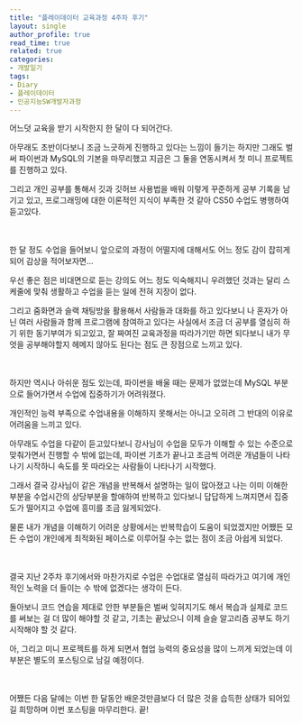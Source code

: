 ```yaml
---
title: "플레이데이터 교육과정 4주차 후기"
layout: single
author_profile: true
read_time: true
related: true
categories:
- 개발일기
tags:
- Diary
- 플레이데이터
- 인공지능SW개발자과정
---
```



어느덧 교육을 받기 시작한지 한 달이 다 되어간다.

아무래도 초반이다보니 조금 느긋하게 진행하고 있다는 느낌이 들기는 하지만 그래도 벌써 파이썬과 MySQL의 기본을 마무리했고 지금은 그 둘을 연동시켜서 첫 미니 프로젝트를 진행하고 있다.

그리고 개인 공부를 통해서 깃과 깃허브 사용법을 배워 이렇게 꾸준하게 공부 기록을 남기고 있고, 프로그래밍에 대한 이론적인 지식이 부족한 것 같아 CS50 수업도 병행하여 듣고있다.

&nbsp;  
&nbsp;  
한 달 정도 수업을 들어보니 앞으로의 과정이 어떨지에 대해서도 어느 정도 감이 잡히게 되어 감상을 적어보자면...

우선 좋은 점은 비대면으로 듣는 강의도 어느 정도 익숙해지니 우려했던 것과는 달리 스케줄에 맞춰 생활하고 수업을 듣는 일에 전혀 지장이 없다.  

그리고 줌화면과 슬랙 채팅방을 활용해서 사람들과 대화를 하고 있다보니 나 혼자가 아닌 여러 사람들과 함께 프로그램에 참여하고 있다는 사실에서 조금 더 공부를 열심히 하기 위한 동기부여가 되고있고, 잘 짜여진 교육과정을 따라가기만 하면 되다보니 내가 무엇을 공부해야할지 헤메지 않아도 된다는 점도 큰 장점으로 느끼고 있다.

&nbsp;  
&nbsp;  
하지만 역시나 아쉬운 점도 있는데, 파이썬을 배울 때는 문제가 없었는데 MySQL 부분으로 들어가면서 수업에 집중하기가 어려워졌다.  

개인적인 능력 부족으로 수업내용을 이해하지 못해서는 아니고 오히려 그 반대의 이유로 어려움을 느끼고 있다.  

아무래도 수업을 다같이 듣고있다보니 강사님이 수업을 모두가 이해할 수 있는 수준으로 맞춰가면서 진행할 수 밖에 없는데, 파이썬 기초가 끝나고 조금씩 어려운 개념들이 나타나기 시작하니 속도를 못 따라오는 사람들이 나타나기 시작했다.  

그래서 결국 강사님이 같은 개념을 반복해서 설명하는 일이 많아졌고 나는 이미 이해한 부분을 수업시간의 상당부분을 할애하여 반복하고 있다보니 답답하게 느껴지면서 집중도가 떨어지고 수업에 흥미를 조금 잃게되었다.  

물론 내가 개념을 이해하기 어려운 상황에서는 반복학습이 도움이 되었겠지만 어쨌든 모든 수업이 개인에게 최적화된 페이스로 이루어질 수는 없는 점이 조금 아쉽게 되었다.

&nbsp;  
&nbsp;  
결국 지난 2주차 후기에서와 마찬가지로 수업은 수업대로 열심히 따라가고 여기에 개인적인 노력을 더 들이는 수 밖에 없겠다는 생각이 든다.  

돌아보니 코드 연습을 제대로 안한 부분들은 벌써 잊혀지기도 해서 복습과 실제로 코드를 써보는 걸 더 많이 해야할 것 같고, 기초는 끝났으니 이제 슬슬 알고리즘 공부도 하기 시작해야 할 것 같다.  

아, 그리고 미니 프로젝트를 하게 되면서 협업 능력의 중요성을 많이 느끼게 되었는데 이 부분은 별도의 포스팅으로 남길 예정이다.

&nbsp;  
&nbsp;  
어쨌든 다음 달에는 이번 한 달동안 배운것만큼보다 더 많은 것을 습득한 상태가 되어있길 희망하며 이번 포스팅을 마무리한다. 끝!
